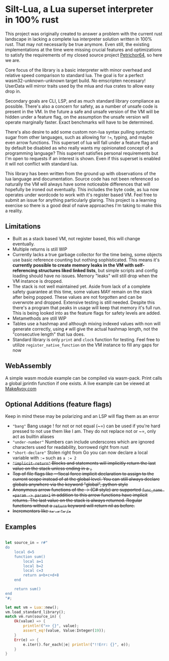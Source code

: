 # Silt-Lua, a Lua superset interpreter in 100% rust

This project was originally created to answer a problem with the current rust landscape in lacking a complete lua interpreter solution written in 100% rust. That may not necessarily be true anymore. Even still, the existing implementations at the time were missing crucial features and optimizations to satisfy the requirements of my closed source project [Petrichor64](https://makeavoy.itch.io/petrichor64), so here we are.

Core focus of the library is a basic interpreter with minor overhead and relative speed comparison to standard lua. The goal is for a perfect wasm32-unknown-unknown target build. No emscripten necessary! UserData will mirror traits used by the mlua and rlua crates to allow easy drop in.

Secondary goals are CLI, LSP, and as much standard library compliance as possible. There's also a concern for safety, as a number of unsafe code is present in the VM. In the future a safe and unsafe version of the VM will be hidden under a feature flag, on the assumption the unsafe version will operate marginally faster. Exact benchmarks will have to be determined.

There's also desire to add some custom non-lua syntax pulling syntactic sugar from other languages, such as allowing for `!=`, typing, and maybe even arrow functions. This superset of lua will fall under a feature flag and by default be disabled as who really wants my opinionated concept of a programming language? This superset satisfies personal requirements but I'm open to requests if an interest is shown. Even if this superset is enabled it will not conflict with standard lua.

This library has been written from the ground up with observations of the lua language and documentation. Source code has not been referenced so naturally the VM will always have some noticeable differences that will hopefully be ironed out eventually. This includes the byte code, as lua now operates under wordcode to work with it's register based VM. Feel free to submit an issue for anything particularly glaring. This project is a learning exercise so there is a good deal of naive approaches I'm taking to make this a reality.

## Limitations

- Built as a stack based VM, not register based, this will change eventually.
- Multiple returns is still WIP
- Currently lacks a true garbage collector for the time being, some objects use basic reference counting but nothing sophisticated. This means it's **currently possible to create memory leaks in the VM with self-referencing structures liked linked lists**, but simple scripts and config loading should have no issues. Memory "leaks" will still drop when the VM instance is dropped.
- The stack is not well maintained yet. Aside from lack of a complete safety guarantee at this time, some values MAY remain on the stack after being popped. These values are not forgotten and can be overwrote and dropped. Extensive testing is still needed. Despite this there's a program that peaks in usage will keep that memory it's full run. This is being looked into as the feature flags for safety levels are added.
- Metamethods are still WIP
- Tables use a hashmap and although mixing indexed values with non will generate correctly, using `#` will give the actual hashmap length, not the "consecutive length" that lua does.
- Standard library is only `print` and `clock` function for testing. Feel free to utilize `register_native_function` on the VM instance to fill any gaps for now

## WebAssembly

A simple wasm module example can be compiled via wasm-pack. Print calls a global jprintln function if one exists. A live example can be viewed at [MakeAvoy.com](https://MakeAvoy.com/#code)

## Optional Additions (feature flags)

Keep in mind these may be polarizing and an LSP will flag them as an error

- `"bang"` Bang usage ! for not or not equal (~=) can be used if you're hard pressed to not use them like I am. They do not replace not or ~=, only act as builtin aliases
- `"under-number"` Numbers can include underscores which are ignored characters used for readability, borrowed right from rust
- `"short-declare"` Stolen right from Go you can now declare a local variable with `:=` such as `a := 2`
- <del>`"implicit-return"` Blocks and statements will implicitly return the last value on the stack unless ending in a `;`</del>
- <del> Top of file flags like --!local force implicit declaration to assign to the current scope instead of at the global level. You can still always declare globals anywhere via the keyword "global", python style </del>
- <del> Anonymous arrow functions of the -> (C# style) are supported `func_name =param -> param+1` in addition to this arrow functions have implicit returns. The last value on the stack is always returned. Regular functions without a `return` keyword will return nil as before. </del>
- <del> Incrementors like `+=` `-=` `*=` `/=` </del>

## Examples

```rust

let source_in = r#"
do
    local d=5
    function sum()
        local a=1
        local b=2
        local c=3
        return a+b+c+d+8
    end

    return sum()
end
"#;

let mut vm = Lua::new();
vm.load_standard_library();
match vm.run(source_in) {
    Ok(value) => {
        println!(">> {}", value);
        assert_eq!(value, Value:Integer(19));
    }
    Err(e) => {
        e.iter().for_each(|e| println!("!!Err: {}", e));
    }
}
```

